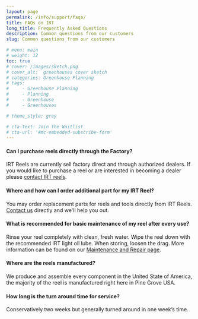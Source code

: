 ```yaml
---
layout: page
permalink: /info/support/faqs/
title: FAQs on IRT
long_title: Frequently Asked Questions
description: Common questions from our customers
slug: Common questions from our customers

# menu: main
# weight: 12
toc: true
# cover: /images/sketch.png
# cover_alt:  greenhouses cover sketch
# categories: Greenhouse Planning
# tags: 
#     - Greenhouse Planning
#     - Planning
#     - Greenhouse
#     - Greenhouses

# theme_style: grey

# cta-text: Join the Waitlist
# cta-url: '#mc-embedded-subscribe-form'
---
```

#### Can I purchase reels directly through the Factory?
IRT Reels are currently sell factory direct and through authorized dealers. If you would like to purchase a reel or are interested in becoming a dealer please [contact IRT reels](/info/contact/contact-us).

#### Where and how can I order additional part for my IRT Reel?
You may order replacement parts for reels and tools directly from IRT Reels. [Contact us](/info/contact/contact-us) directly and we'll help you out.

#### What is recommended for basic maintenance of my reel after every use?
Rinse your reel completely with clean, fresh water. Wipe the reel down with the recommended IRT light oil lube. When storing, loosen the drag. More information can be found on our [Maintenance and Repair page](/info/support/maitenance-and-repair).

#### Where are the reels manufactured?
We produce and assemble every component in the United State of America, the majority of the reel is manufactured right here in Pine Grove USA. 

#### How long is the turn around time for service?
Conservatively two weeks but generally turned around in one week’s time.